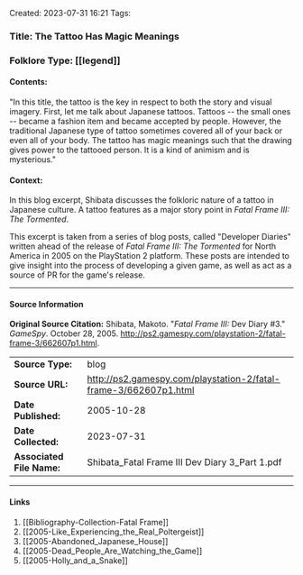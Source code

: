 Created: 2023-07-31 16:21
Tags:

### Title:  The Tattoo Has Magic Meanings
### Folklore Type:  [[legend]]

#### Contents:
"In this title, the tattoo is the key in respect to both the story and visual imagery. First, let me talk about Japanese tattoos. Tattoos -- the small ones -- became a fashion item and became accepted by people. However, the traditional Japanese type of tattoo sometimes covered all of your back or even all of your body. The tattoo has magic meanings such that the drawing gives power to the tattooed person. It is a kind of animism and is mysterious."

#### Context:
In this blog excerpt, Shibata discusses the folkloric nature of a tattoo in Japanese culture.  A tattoo features as a major story point in _Fatal Frame III: The Tormented_.

This excerpt is taken from a series of blog posts, called "Developer Diaries" written ahead of the release of _Fatal Frame III: The Tormented_ for North America in 2005 on the PlayStation 2 platform.  These posts are intended to give insight into the process of developing a given game, as well as act as a source of PR for the game's release. 


----
#### Source Information
**Original Source Citation:**
	Shibata, Makoto. "_Fatal Frame III:_ Dev Diary \#3." _GameSpy_. October 28, 2005.  http://ps2.gamespy.com/playstation-2/fatal-frame-3/662607p1.html.

| | |
| --- | --- |
| **Source Type:** | blog |
| **Source URL:** | http://ps2.gamespy.com/playstation-2/fatal-frame-3/662607p1.html |
| **Date Published:** | 2005-10-28 |
| **Date Collected:** | 2023-07-31 |
| **Associated File Name:** | Shibata_Fatal Frame III Dev Diary 3_Part 1.pdf |

---
#### Links
1. [[Bibliography-Collection-Fatal Frame]]
2. [[2005-Like_Experiencing_the_Real_Poltergeist]]
3. [[2005-Abandoned_Japanese_House]]
4. [[2005-Dead_People_Are_Watching_the_Game]]
5. [[2005-Holly_and_a_Snake]]